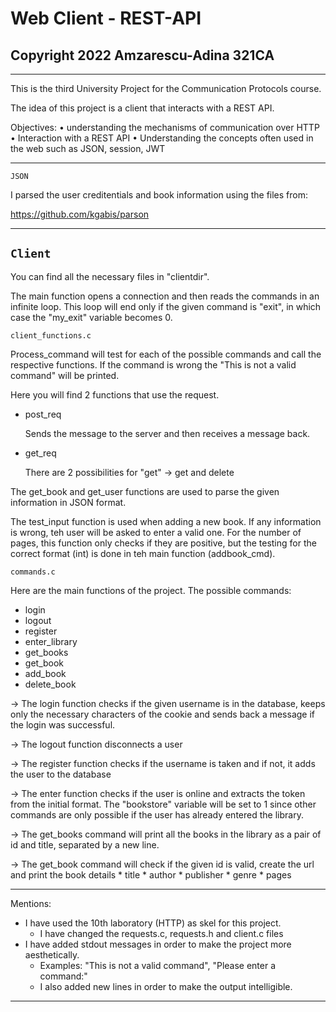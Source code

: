# Web Client - REST-API
## Copyright 2022 Amzarescu-Adina 321CA

____________________________________________________________________________

This is the third University Project for the Communication Protocols course.

The idea of this project is a client that interacts with a REST API.

Objectives:
• understanding the mechanisms of communication over HTTP
• Interaction with a REST API
• Understanding the concepts often used in the web such as JSON, session, JWT

____________________________________________________________________________

`JSON`

I parsed the user creditentials and book information using the files from:

https://github.com/kgabis/parson

____________________________________________________________________________

## `Client`

You can find all the necessary files in "clientdir".

The main function opens a connection and then reads the commands in an
infinite loop. This loop will end only if the given command is "exit",
in which case the "my_exit" variable becomes 0.

`client_functions.c`

Process_command will test for each of the possible commands and call the
respective functions. If the command is wrong the "This is not a valid command"
will be printed.

Here you will find 2 functions that use the request.

 * post_req
   
   Sends the message to the server and then receives a message back.
   
 * get_req

   There are 2 possibilities for "get" -> get and delete
   
The get_book and get_user functions are used to parse the given information
in JSON format.

The test_input function is used when adding a new book. If any information
is wrong, teh user will be asked to enter a valid one. For the number
of pages, this function only checks if they are positive, but the testing
for the correct format (int) is done in teh main function (addbook_cmd).

`commands.c`

Here are the main functions of the project.
The possible commands:
   * login
   * logout
   * register
   * enter_library
   * get_books
   * get_book
   * add_book
   * delete_book

-> The login function checks if the given username is in the database,
   keeps only the necessary characters of the cookie and sends back a
   message if the login was successful.
 
-> The logout function disconnects a user

-> The register function checks if the username is taken and 
   if not, it adds the user to the database
   
-> The enter function checks if the user is online and extracts
   the token from the initial format. The "bookstore" variable
   will be set to 1 since other commands are only possible if the
   user has already entered the library.
   
-> The get_books command will print all the books in the library
   as a pair of id and title, separated by a new line.
   
-> The get_book command will check if the given id is valid,
   create the url and print the book details
      * title
      * author
      * publisher
      * genre
      * pages

____________________________________________________________________________

Mentions:
  * I have used the 10th laboratory (HTTP) as skel for this project.
      * I have changed the requests.c, requests.h and client.c files
  * I have added stdout messages in order to make the project more
    aesthetically.
      * Examples: "This is not a valid command", "Please enter a command:"
      * I also added new lines in order to make the output intelligible.
____________________________________________________________________________

